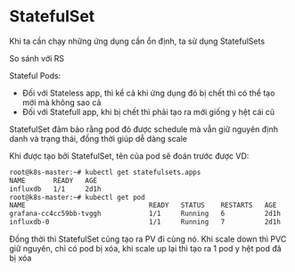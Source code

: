 # StatefulSet

Khi ta cần chạy những ứng dụng cần ổn định, ta sử dụng StatefulSets

So sánh với RS

Stateful Pods:

* Đối với Stateless app, thì kể cả khi ứng dụng đó bị chết thì có thể tạo mới mà không sao cả
* Đối với Statefull app, khi bị chết thì phải tạo ra mới giống y hệt cái cũ

StatefulSet đảm bảo rằng pod đó được schedule mà vẫn giữ nguyên định danh và trạng thái, đồng thời giúp dễ dàng scale

Khi được tạo bởi StatefulSet, tên của pod sẽ đoán trước được
VD:

```md
root@k8s-master:~# kubectl get statefulsets.apps
NAME       READY   AGE
influxdb   1/1     2d1h
root@k8s-master:~# kubectl get pod
NAME                               READY   STATUS    RESTARTS   AGE
grafana-cc4cc59bb-tvggh            1/1     Running   6          2d1h
influxdb-0                         1/1     Running   7          2d1h
```

Đồng thời thì StatefulSet cũng tạo ra PV đi cùng nó. Khi scale down thì PVC giữ nguyên, chỉ có pod bị xóa, khi scale up lại thì tạo ra 1 pod y hệt pod đã bị xóa
